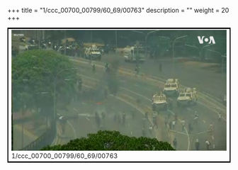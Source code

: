 +++
title = "1/ccc_00700_00799/60_69/00763"
description = ""
weight = 20
+++

<table style="border:2px solid black;max-width:800px;max-height:800px;" 
><tr><td>
<img class="center-fit-jpg"
src="/jpg_/aaa_20190430_NxaOmWaI8sI_00762.jpg">
1/ccc_00700_00799/60_69/00763
</img></td></tr></table>

